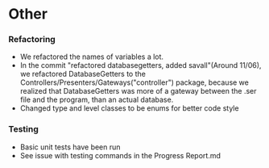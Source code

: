 # Other 

### Refactoring

- We refactored the names of variables a lot.
- In the commit "refactored databasegetters, added savall"(Around 11/06), we refactored DatabaseGetters
to the Controllers/Presenters/Gateways("controller") package, because we realized that DatabaseGetters was more of
a gateway between the .ser file and the program, than an actual database.
- Changed type and level classes to be enums for better code style

### Testing

- Basic unit tests have been run
- See issue with testing commands in the Progress Report.md